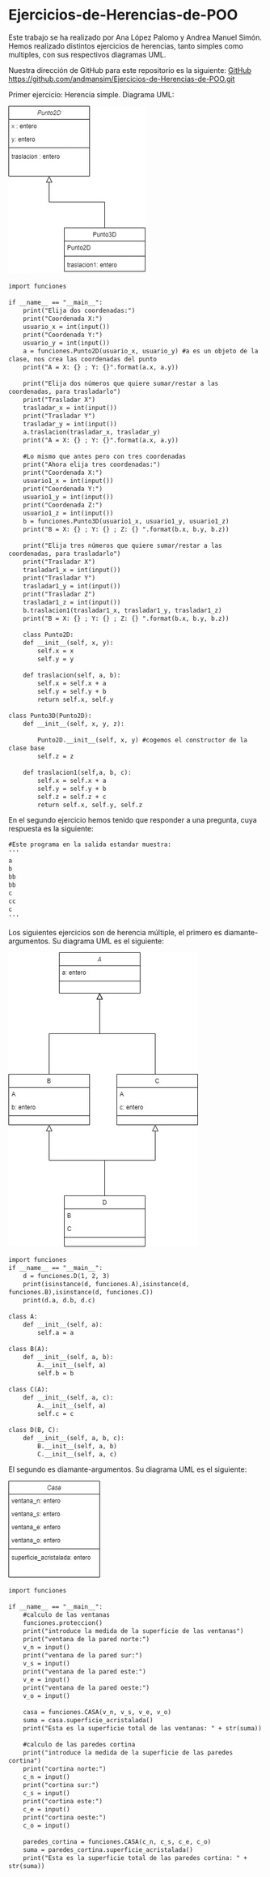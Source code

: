 # Ejercicios-de-Herencias-de-POO

Este trabajo se ha realizado por Ana López Palomo y Andrea Manuel Simón.
Hemos realizado distintos ejercicios de herencias, tanto simples como multiples, con sus respectivos diagramas UML.

Nuestra dirección de GitHub para este repositorio es la siguiente: [GitHub](https://github.com/andmansim/Ejercicios-de-Herencias-de-POO.git)
https://github.com/andmansim/Ejercicios-de-Herencias-de-POO.git

Primer ejercicio: Herencia simple.
Diagrama UML:

![diagrama UML herencia simple](/herencia-simple/herencia_simple.jpg)

```
import funciones

if __name__ == "__main__":
    print("Elija dos coordenadas:")
    print("Coordenada X:")
    usuario_x = int(input())
    print("Coordenada Y:")
    usuario_y = int(input())
    a = funciones.Punto2D(usuario_x, usuario_y) #a es un objeto de la clase, nos crea las coordenadas del punto
    print("A = X: {} ; Y: {}".format(a.x, a.y))
    
    print("Elija dos números que quiere sumar/restar a las coordenadas, para trasladarlo")
    print("Trasladar X")
    trasladar_x = int(input())
    print("Trasladar Y")
    trasladar_y = int(input())
    a.traslacion(trasladar_x, trasladar_y)
    print("A = X: {} ; Y: {}".format(a.x, a.y))
    
    #Lo mismo que antes pero con tres coordenadas
    print("Ahora elija tres coordenadas:")
    print("Coordenada X:")
    usuario1_x = int(input())
    print("Coordenada Y:")
    usuario1_y = int(input())
    print("Coordenada Z:")
    usuario1_z = int(input())
    b = funciones.Punto3D(usuario1_x, usuario1_y, usuario1_z)
    print("B = X: {} ; Y: {} ; Z: {} ".format(b.x, b.y, b.z))
    
    print("Elija tres números que quiere sumar/restar a las coordenadas, para trasladarlo")
    print("Trasladar X")
    trasladar1_x = int(input())
    print("Trasladar Y")
    trasladar1_y = int(input())
    print("Trasladar Z")
    trasladar1_z = int(input())
    b.traslacion1(trasladar1_x, trasladar1_y, trasladar1_z)
    print("B = X: {} ; Y: {} ; Z: {} ".format(b.x, b.y, b.z))
    
    class Punto2D:
    def __init__(self, x, y):
        self.x = x
        self.y = y

    def traslacion(self, a, b):
        self.x = self.x + a
        self.y = self.y + b
        return self.x, self.y

class Punto3D(Punto2D):
    def __init__(self, x, y, z):
    
        Punto2D.__init__(self, x, y) #cogemos el constructor de la clase base
        self.z = z
    
    def traslacion1(self,a, b, c):
        self.x = self.x + a
        self.y = self.y + b
        self.z = self.z + c
        return self.x, self.y, self.z
```

En el segundo ejercicio hemos tenido que responder a una pregunta, cuya respuesta es la siguiente:
```
#Este programa en la salida estandar muestra:
'''
a
b
bb
bb
c
cc
c
'''
```
Los siguientes ejercicios son de herencia múltiple, el primero es diamante-argumentos.
Su diagrama UML es el siguiente:

![diagrama UML herencia simple](/herencia-multiple/diamante-argumentos/diamante.jpg)

```
import funciones
if __name__ == "__main__":
    d = funciones.D(1, 2, 3)
    print(isinstance(d, funciones.A),isinstance(d, funciones.B),isinstance(d, funciones.C))
    print(d.a, d.b, d.c)    
    
class A:
    def __init__(self, a):
        self.a = a

class B(A):
    def __init__(self, a, b):
        A.__init__(self, a)
        self.b = b
        
class C(A):
    def __init__(self, a, c):
        A.__init__(self, a)
        self.c = c

class D(B, C):
    def __init__(self, a, b, c):
        B.__init__(self, a, b)
        C.__init__(self, a, c)
```

El segundo es diamante-argumentos.
Su diagrama UML es el siguiente:

![diagrama UML herencia simple](/herencia-multiple/caso-real/caso-real.jpg)

```
import funciones

if __name__ == "__main__":
    #calculo de las ventanas
    funciones.proteccion()
    print("introduce la medida de la superficie de las ventanas")
    print("ventana de la pared norte:")
    v_n = input()
    print("ventana de la pared sur:") 
    v_s = input()
    print("ventana de la pared este:")
    v_e = input()
    print("ventana de la pared oeste:")
    v_o = input()

    casa = funciones.CASA(v_n, v_s, v_e, v_o)
    suma = casa.superficie_acristalada()
    print("Esta es la superficie total de las ventanas: " + str(suma))

    #calculo de las paredes cortina
    print("introduce la medida de la superficie de las paredes cortina")
    print("cortina norte:")
    c_n = input()
    print("cortina sur:") 
    c_s = input()
    print("cortina este:")
    c_e = input()
    print("cortina oeste:")
    c_o = input()

    paredes_cortina = funciones.CASA(c_n, c_s, c_e, c_o)
    suma = paredes_cortina.superficie_acristalada()
    print("Esta es la superficie total de las paredes cortina: " + str(suma))
```


